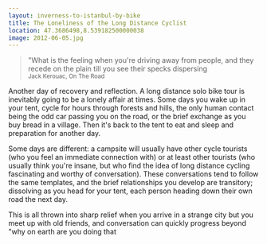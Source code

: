 ```yaml
---
layout: inverness-to-istanbul-by-bike
title: The Loneliness of the Long Distance Cyclist
location: 47.3686498,8.539182500000038
image: 2012-06-05.jpg
---
```

> "What is the feeling when you're driving away from people, and they recede on the plain till you see their specks dispersing
> <br><small>Jack Kerouac, On The Road</small>

Another day of recovery and reflection. A long distance solo bike tour is inevitably going to be a lonely affair at times. Some days you wake up in your tent, cycle for hours through forests and hills, the only human contact being the odd car passing you on the road, or the brief exchange as you buy bread in a village. Then it's back to the tent to eat and sleep and preparation for another day.

Some days are different: a campsite will usually have other cycle tourists (who you feel an immediate connection with) or at least other tourists (who usually think you're insane, but who find the idea of long distance cycling fascinating and worthy of conversation). These conversations tend to follow the same templates, and the brief relationships you develop are transitory; dissolving as you head for your tent, each person heading down their own road the next day.

This is all thrown into sharp relief when you arrive in a strange city but you meet up with old friends, and conversation can quickly progress beyond "why on earth are you doing that
